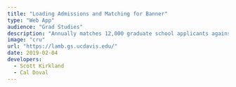 ```yaml
---
title: "Loading Admissions and Matching for Banner"
type: "Web App"
audience: "Grad Studies"
description: "Annually matches 12,000 graduate school applicants against prior students and synchronize all applicant information to Banner."
image: "cru"
url: "https://lamb.gs.ucdavis.edu/"
date: 2019-02-04
developers:
  - Scott Kirkland
  - Cal Doval
---
```


